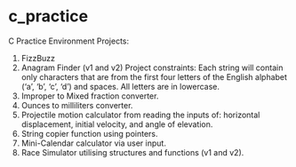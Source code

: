 # c_practice
C Practice Environment
Projects:
1. FizzBuzz
2. Anagram Finder (v1 and v2)
   Project constraints: Each string will contain only characters that are from the first four letters of the English alphabet (‘a’, ‘b’, ‘c’, ‘d’) and spaces. All letters are in lowercase.
3. Improper to Mixed fraction converter.
4. Ounces to milliliters converter.
5. Projectile motion calculator from reading the inputs of: horizontal displacement, initial velocity, and angle of elevation.
6. String copier function using pointers.
7. Mini-Calendar calculator via user input.
8. Race Simulator utilising structures and functions (v1 and v2).
